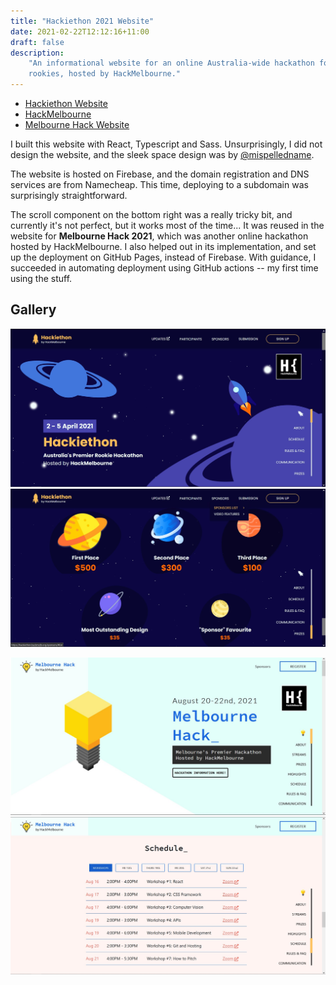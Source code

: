 ```yaml
---
title: "Hackiethon 2021 Website"
date: 2021-02-22T12:12:16+11:00
draft: false
description:
    "An informational website for an online Australia-wide hackathon for
    rookies, hosted by HackMelbourne."
---
```


* [Hackiethon Website](https://hackiethon.hackmelb.org)
* [HackMelbourne](https://hackmelb.org)
* [Melbourne Hack Website](https://melbournehack.hackmelb.org)

I built this website with React, Typescript and Sass. Unsurprisingly, I did
not design the website, and the sleek space design was by
[@mispelledname](https://github.com/mispelledname).

The website is hosted on Firebase, and the domain registration and DNS
services are from Namecheap. This time, deploying to a subdomain was
surprisingly straightforward.

The scroll component on the bottom right was a really tricky bit, and
currently it's not perfect, but it works most of the time... It was reused in
the website for **Melbourne Hack 2021**, which was another online hackathon
hosted by HackMelbourne. I also helped out in its implementation, and set up
the deployment on GitHub Pages, instead of Firebase. With guidance, I
succeeded in automating deployment using GitHub actions -- my first time using
the stuff.

## Gallery

![Screenshot of Hackiethon's landing page](./hackiethon_landing.jpg)
![Screenshot of Hackiethon's prizes page](./hackiethon_prizes.jpg)

![Screenshot of Melbourne Hack's landing page](./melbourne_hack_landing.jpg)
![Screenshot of Melbourne Hack's schedule page](./melbourne_hack_schedule.jpg)
